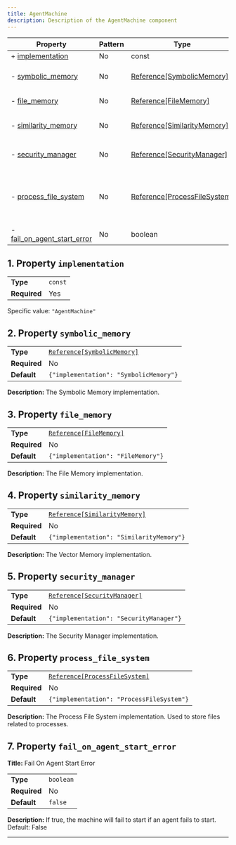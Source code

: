 ```yaml
---
title: AgentMachine
description: Description of the AgentMachine component
---
```


| Property                                                   | Pattern | Type                         | Deprecated | Definition | Title/Description                                                                 |
| ---------------------------------------------------------- | ------- | ---------------------------- | ---------- | ---------- | --------------------------------------------------------------------------------- |
| + [implementation](#implementation )                       | No      | const                        | No         | -          | -                                                                                 |
| - [symbolic_memory](#symbolic_memory )                     | No      | [Reference[SymbolicMemory]](/docs/components/symbolicmemory/overview)    | No         | -          | The Symbolic Memory implementation.                                               |
| - [file_memory](#file_memory )                             | No      | [Reference[FileMemory]](/docs/components/filememory/overview)        | No         | -          | The File Memory implementation.                                                   |
| - [similarity_memory](#similarity_memory )                 | No      | [Reference[SimilarityMemory]](/docs/components/similaritymemory/overview)  | No         | -          | The Vector Memory implementation.                                                 |
| - [security_manager](#security_manager )                   | No      | [Reference[SecurityManager]](/docs/components/securitymanager/overview)   | No         | -          | The Security Manager implementation.                                              |
| - [process_file_system](#process_file_system )             | No      | [Reference[ProcessFileSystem]](/docs/components/processfilesystem/overview) | No         | -          | The Process File System implementation. Used to store files related to processes. |
| - [fail_on_agent_start_error](#fail_on_agent_start_error ) | No      | boolean                      | No         | -          | Fail On Agent Start Error                                                         |

## <a name="implementation"></a>1. Property `implementation`

|              |         |
| ------------ | ------- |
| **Type**     | `const` |
| **Required** | Yes     |

Specific value: `"AgentMachine"`

## <a name="symbolic_memory"></a>2. Property `symbolic_memory`

|              |                                        |
| ------------ | -------------------------------------- |
| **Type**     | [`Reference[SymbolicMemory]`](/docs/components/symbolicmemory/overview)            |
| **Required** | No                                     |
| **Default**  | `{"implementation": "SymbolicMemory"}` |

**Description:** The Symbolic Memory implementation.

## <a name="file_memory"></a>3. Property `file_memory`

|              |                                    |
| ------------ | ---------------------------------- |
| **Type**     | [`Reference[FileMemory]`](/docs/components/filememory/overview)            |
| **Required** | No                                 |
| **Default**  | `{"implementation": "FileMemory"}` |

**Description:** The File Memory implementation.

## <a name="similarity_memory"></a>4. Property `similarity_memory`

|              |                                          |
| ------------ | ---------------------------------------- |
| **Type**     | [`Reference[SimilarityMemory]`](/docs/components/similaritymemory/overview)            |
| **Required** | No                                       |
| **Default**  | `{"implementation": "SimilarityMemory"}` |

**Description:** The Vector Memory implementation.

## <a name="security_manager"></a>5. Property `security_manager`

|              |                                         |
| ------------ | --------------------------------------- |
| **Type**     | [`Reference[SecurityManager]`](/docs/components/securitymanager/overview)            |
| **Required** | No                                      |
| **Default**  | `{"implementation": "SecurityManager"}` |

**Description:** The Security Manager implementation.

## <a name="process_file_system"></a>6. Property `process_file_system`

|              |                                           |
| ------------ | ----------------------------------------- |
| **Type**     | [`Reference[ProcessFileSystem]`](/docs/components/processfilesystem/overview)            |
| **Required** | No                                        |
| **Default**  | `{"implementation": "ProcessFileSystem"}` |

**Description:** The Process File System implementation. Used to store files related to processes.

## <a name="fail_on_agent_start_error"></a>7. Property `fail_on_agent_start_error`

**Title:** Fail On Agent Start Error

|              |           |
| ------------ | --------- |
| **Type**     | `boolean` |
| **Required** | No        |
| **Default**  | `false`   |

**Description:** If true, the machine will fail to start if an agent fails to start. Default: False

----------------------------------------------------------------------------------------------------------------------------
